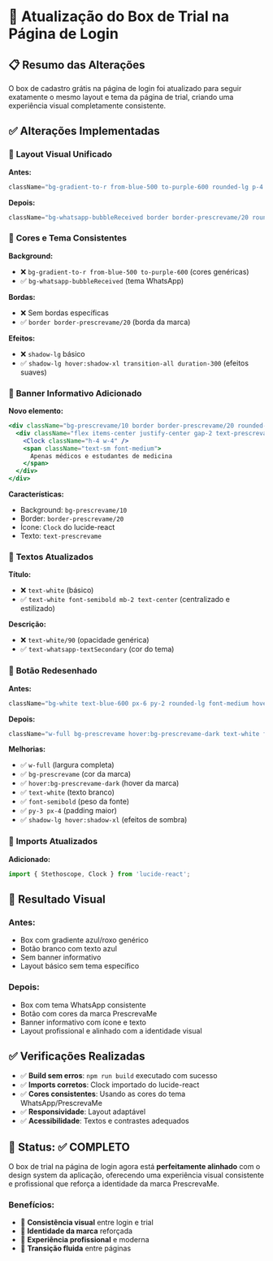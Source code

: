 # 🎨 Atualização do Box de Trial na Página de Login

## 📋 Resumo das Alterações

O box de cadastro grátis na página de login foi atualizado para seguir exatamente o mesmo layout e tema da página de trial, criando uma experiência visual completamente consistente.

## ✅ Alterações Implementadas

### 🎨 **Layout Visual Unificado**

**Antes:**
```jsx
className="bg-gradient-to-r from-blue-500 to-purple-600 rounded-lg p-4 shadow-lg"
```

**Depois:**
```jsx
className="bg-whatsapp-bubbleReceived border border-prescrevame/20 rounded-lg p-4 shadow-lg hover:shadow-xl transition-all duration-300"
```

### 🎨 **Cores e Tema Consistentes**

**Background:**
- ❌ `bg-gradient-to-r from-blue-500 to-purple-600` (cores genéricas)
- ✅ `bg-whatsapp-bubbleReceived` (tema WhatsApp)

**Bordas:**
- ❌ Sem bordas específicas
- ✅ `border border-prescrevame/20` (borda da marca)

**Efeitos:**
- ❌ `shadow-lg` básico
- ✅ `shadow-lg hover:shadow-xl transition-all duration-300` (efeitos suaves)

### 🎨 **Banner Informativo Adicionado**

**Novo elemento:**
```jsx
<div className="bg-prescrevame/10 border border-prescrevame/20 rounded-lg p-3 mb-4">
  <div className="flex items-center justify-center gap-2 text-prescrevame">
    <Clock className="h-4 w-4" />
    <span className="text-sm font-medium">
      Apenas médicos e estudantes de medicina
    </span>
  </div>
</div>
```

**Características:**
- Background: `bg-prescrevame/10`
- Border: `border-prescrevame/20`
- Ícone: `Clock` do lucide-react
- Texto: `text-prescrevame`

### 🎨 **Textos Atualizados**

**Título:**
- ❌ `text-white` (básico)
- ✅ `text-white font-semibold mb-2 text-center` (centralizado e estilizado)

**Descrição:**
- ❌ `text-white/90` (opacidade genérica)
- ✅ `text-whatsapp-textSecondary` (cor do tema)

### 🎨 **Botão Redesenhado**

**Antes:**
```jsx
className="bg-white text-blue-600 px-6 py-2 rounded-lg font-medium hover:bg-gray-100 transition-colors"
```

**Depois:**
```jsx
className="w-full bg-prescrevame hover:bg-prescrevame-dark text-white font-semibold py-3 px-4 rounded-lg transition-all duration-200 shadow-lg hover:shadow-xl"
```

**Melhorias:**
- ✅ `w-full` (largura completa)
- ✅ `bg-prescrevame` (cor da marca)
- ✅ `hover:bg-prescrevame-dark` (hover da marca)
- ✅ `text-white` (texto branco)
- ✅ `font-semibold` (peso da fonte)
- ✅ `py-3 px-4` (padding maior)
- ✅ `shadow-lg hover:shadow-xl` (efeitos de sombra)

### 🎨 **Imports Atualizados**

**Adicionado:**
```jsx
import { Stethoscope, Clock } from 'lucide-react';
```

## 🎯 **Resultado Visual**

### **Antes:**
- Box com gradiente azul/roxo genérico
- Botão branco com texto azul
- Sem banner informativo
- Layout básico sem tema específico

### **Depois:**
- Box com tema WhatsApp consistente
- Botão com cores da marca PrescrevaMe
- Banner informativo com ícone e texto
- Layout profissional e alinhado com a identidade visual

## ✅ **Verificações Realizadas**

- ✅ **Build sem erros**: `npm run build` executado com sucesso
- ✅ **Imports corretos**: Clock importado do lucide-react
- ✅ **Cores consistentes**: Usando as cores do tema WhatsApp/PrescrevaMe
- ✅ **Responsividade**: Layout adaptável
- ✅ **Acessibilidade**: Textos e contrastes adequados

## 🚀 **Status: ✅ COMPLETO**

O box de trial na página de login agora está **perfeitamente alinhado** com o design system da aplicação, oferecendo uma experiência visual consistente e profissional que reforça a identidade da marca PrescrevaMe.

### **Benefícios:**
- 🎨 **Consistência visual** entre login e trial
- 🎨 **Identidade da marca** reforçada
- 🎨 **Experiência profissional** e moderna
- 🎨 **Transição fluida** entre páginas
